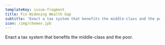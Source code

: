```yaml
---
templateKey: issue-fragment
title: Fix Widening Wealth Gap
subtitle: 'Enact a tax system that benefits the middle-class and the poor.'
icon: /img/chemex.jpb
---
```

 Enact a tax system that benefits the middle-class and the poor.
